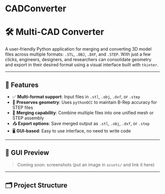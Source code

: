 # CADConverter

# 🛠️ Multi-CAD Converter

A user-friendly Python application for merging and converting 3D model files across multiple formats: `.STL`, `.OBJ`, `.DXF`, and `.STEP`. With just a few clicks, engineers, designers, and researchers can consolidate geometry and export in their desired format using a visual interface built with `tkinter`.

---

## 🚀 Features

- ✅ **Multi-format support**: Input files in `.stl`, `.obj`, `.dxf`, or `.step`
- 🧠 **Preserves geometry**: Uses `pythonOCC` to maintain B-Rep accuracy for STEP files
- 🧩 **Merging capability**: Combine multiple files into one unified mesh or STEP assembly
- 📤 **Export options**: Save merged output as `.stl`, `.obj`, `.dxf`, or `.step`
- 🖥 **GUI-based**: Easy to use interface, no need to write code

---

## 📸 GUI Preview

> Coming soon: screenshots (put an image in `assets/` and link it here)

---

## 🗂 Project Structure

